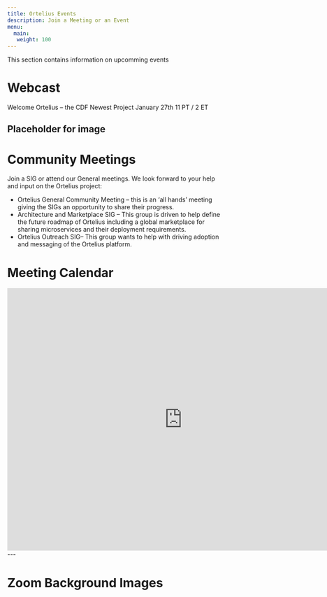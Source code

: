 ```yaml
---
title: Ortelius Events 
description: Join a Meeting or an Event
menu:
  main:
   weight: 100
---
```


This section contains information on upcomming events

# Webcast
Welcome Ortelius – the CDF Newest Project
January 27th 11 PT / 2 ET

## Placeholder for image

# Community Meetings
Join a SIG or attend our General meetings. We look forward to your help and input on the Ortelius project:

- Ortelius General Community Meeting – this is an ‘all hands’ meeting giving the SIGs an opportunity to share their progress.
- Architecture and Marketplace SIG – This group is driven to help define the future roadmap of Ortelius including a global marketplace for sharing microservices and their deployment requirements.
- Ortelius Outreach SIG– This group wants to help with driving adoption and messaging of the Ortelius platform.

# Meeting Calendar
<iframe style="border: 0px; opacity: 1; visibility: visible;" src="https://calendar.google.com/calendar/embed?src=c_vjebhusp537ftgsu6qiboiphcg%40group.calendar.google.com&amp;ctz=America%2FDenver" width="800" height="600" frameborder="0" scrolling="no"></iframe>
---

# Zoom Background Images

